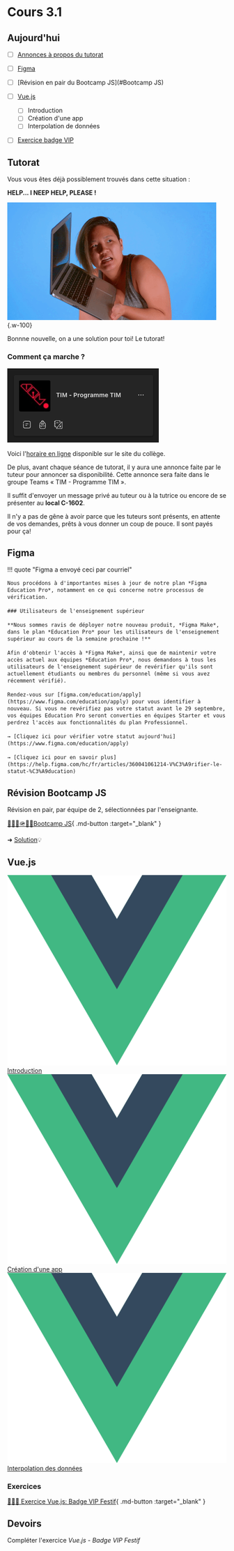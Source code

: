 # Cours 3.1

<!--https://squidfunk.github.io/mkdocs-material/reference/admonitions/
✏️note, 📄abstract, ℹ️info, 🔥tip, ✔️success, ❔question, ⚠️warning, ❌failure, ⚡danger, 🐞bug, 🧪example, ❜❜quote
-->

## Aujourd'hui

- [ ] [Annonces à propos du tutorat](#tutorat)
- [ ] [Figma](#figma)
- [ ] [Révision en pair du Bootcamp JS](#Bootcamp JS)
- [ ] [Vue.js](#vuejs)
  - [ ] Introduction
  - [ ] Création d'une app
  - [ ] Interpolation de données
- [ ] [Exercice badge VIP](#exercice-badge-vip)


## Tutorat

Vous vous êtes déjà possiblement trouvés dans cette situation&nbsp;:

**HELP... I NEEP HELP, PLEASE !**

![](./assets/help.gif){.w-100}

Bonnne nouvelle, on a une solution pour toi! Le tutorat! 
 
### Comment ça marche ?

![](../582-111-web1/assets/images/programme-tim.png)

Voici l'[horaire en ligne](https://www.cmontmorency.qc.ca/etudiants/services-aux-etudiants/aide-a-la-reussite/aide-techniques/centre-aide-integration-multimedia/) disponible sur le site du collège.

De plus, avant chaque séance de tutorat, il y aura une annonce faite par le tuteur pour annoncer sa disponibilité. Cette annonce sera faite dans le groupe Teams « TIM - Programme TIM ».

Il suffit d'envoyer un message privé au tuteur ou à la tutrice ou encore de se présenter au **local C-1602**.

Il n'y a pas de gêne à avoir parce que les tuteurs sont présents, en attente de vos demandes, prêts à vous donner un coup de pouce. Il sont payés pour ça!



## Figma

!!! quote "Figma a envoyé ceci par courriel"

    Nous procédons à d'importantes mises à jour de notre plan *Figma Education Pro*, notamment en ce qui concerne notre processus de vérification.

    ### Utilisateurs de l'enseignement supérieur

    **Nous sommes ravis de déployer notre nouveau produit, *Figma Make*, dans le plan *Education Pro* pour les utilisateurs de l'enseignement supérieur au cours de la semaine prochaine !**

    Afin d'obtenir l'accès à *Figma Make*, ainsi que de maintenir votre accès actuel aux équipes *Education Pro*, nous demandons à tous les utilisateurs de l'enseignement supérieur de revérifier qu'ils sont actuellement étudiants ou membres du personnel (même si vous avez récemment vérifié).

    Rendez-vous sur [figma.com/education/apply](https://www.figma.com/education/apply) pour vous identifier à nouveau. Si vous ne revérifiez pas votre statut avant le 29 septembre, vos équipes Education Pro seront converties en équipes Starter et vous perdrez l'accès aux fonctionnalités du plan Professionnel.

    → [Cliquez ici pour vérifier votre statut aujourd'hui](https://www.figma.com/education/apply)

    → [Cliquez ici pour en savoir plus](https://help.figma.com/hc/fr/articles/360041061214-V%C3%A9rifier-le-statut-%C3%A9ducation)


## Révision Bootcamp JS

Révision en pair, par équipe de 2, sélectionnées par l'enseignante.

[🥾🏃‍♂️🪖🏋️‍♂️Bootcamp JS](./exercices/bootcamp-js.md){ .md-button :target="_blank" } 

➜ [Solution](https://codepen.io/tim-momo/pen/YPydodm)💡


## Vue.js


<div class="class-content-link">
  <img src="./vue/assets/logo-vue.svg">
  <a href="./vue/index.html">Introduction</a>
</div>

<div class="class-content-link">
  <img src="./vue/assets/logo-vue.svg">
  <a href="./vue/creation-app.html">Création d'une app</a>
</div>

<div class="class-content-link">
  <img src="./vue/assets/logo-vue.svg">
  <a href="./vue/interpolation.html">Interpolation des données</a>
</div>


### Exercices

[🧑🏽‍💻 Exercice Vue.js: Badge VIP Festif](./exercices/vue-badge-vip.md){ .md-button :target="_blank" }

## Devoirs

Compléter l'exercice *Vue.js - Badge VIP Festif*
